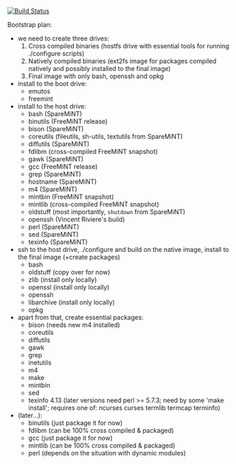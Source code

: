 [![Build Status](https://travis-ci.org/m68k-atari-mint/bootstrap.svg?branch=master)](https://travis-ci.org/m68k-atari-mint/bootstrap)

Bootstrap plan:
- we need to create three drives:
	1. Cross compiled binaries (hostfs drive with essential tools for running ./configure scripts)
	2. Natively compiled binaries (ext2fs image for packages compiled natively and possibly installed to the final image)
	3. Final image with only bash, openssh and opkg
- install to the boot drive:
	- emutos
	- freemint
- install to the host drive:
	- bash (SpareMiNT)
	- binutils (FreeMiNT release)
	- bison (SpareMiNT)
	- coreutils (fileutils, sh-utils, textutils from SpareMiNT)
	- diffutils (SpareMiNT)
	- fdlibm (cross-compiled FreeMiNT snapshot)
	- gawk (SpareMiNT)
	- gcc (FreeMiNT release)
	- grep (SpareMiNT)
	- hostname (SpareMiNT)
	- m4 (SpareMiNT)
	- mintbin (FreeMiNT snapshot)
	- mintlib (cross-compiled FreeMiNT snapshot)
	- oldstuff (most importantly, `shutdown` from SpareMiNT)
	- openssh (Vincent Riviere's build)
	- perl (SpareMiNT)
	- sed (SpareMiNT)
	- texinfo (SpareMiNT)
- ssh to the host drive, ./configure and build on the native image, install to the final image (+create packages)
	- bash
	- oldstuff (copy over for now)
	- zlib (install only locally)
	- openssl (install only locally)
	- openssh
	- libarchive (install only locally)
	- opkg
- apart from that, create essential packages:
	- bison (needs new m4 installed)
	- coreutils
	- diffutils
	- gawk
	- grep
	- inetutils
	- m4
	- make
	- mintbin
	- sed
	- texinfo 4.13 (later versions need perl >= 5.7.3; need by some 'make install'; requires one of: ncurses curses termlib termcap terminfo)
- (later...):
	- binutils (just package it for now)
	- fdlibm (can be 100% cross compiled & packaged)
	- gcc (just package it for now)
	- mintlib (can be 100% cross compiled & packaged)
	- perl (depends on the situation with dynamic modules)
